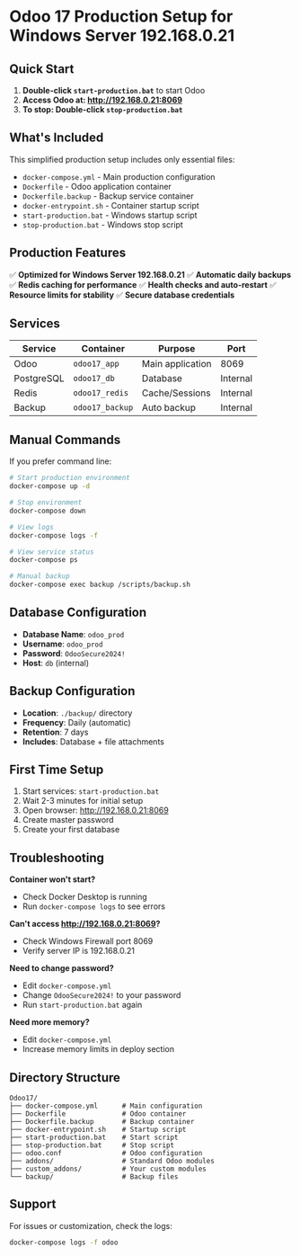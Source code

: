 # Odoo 17 Production Setup for Windows Server 192.168.0.21

## Quick Start

1. **Double-click `start-production.bat`** to start Odoo
2. **Access Odoo at: http://192.168.0.21:8069**
3. **To stop: Double-click `stop-production.bat`**

## What's Included

This simplified production setup includes only essential files:

- `docker-compose.yml` - Main production configuration
- `Dockerfile` - Odoo application container
- `Dockerfile.backup` - Backup service container
- `docker-entrypoint.sh` - Container startup script
- `start-production.bat` - Windows startup script
- `stop-production.bat` - Windows stop script

## Production Features

✅ **Optimized for Windows Server 192.168.0.21**
✅ **Automatic daily backups**
✅ **Redis caching for performance**
✅ **Health checks and auto-restart**
✅ **Resource limits for stability**
✅ **Secure database credentials**

## Services

| Service | Container | Purpose | Port |
|---------|-----------|---------|------|
| Odoo | `odoo17_app` | Main application | 8069 |
| PostgreSQL | `odoo17_db` | Database | Internal |
| Redis | `odoo17_redis` | Cache/Sessions | Internal |
| Backup | `odoo17_backup` | Auto backup | Internal |

## Manual Commands

If you prefer command line:

```bash
# Start production environment
docker-compose up -d

# Stop environment
docker-compose down

# View logs
docker-compose logs -f

# View service status
docker-compose ps

# Manual backup
docker-compose exec backup /scripts/backup.sh
```

## Database Configuration

- **Database Name**: `odoo_prod`
- **Username**: `odoo_prod`
- **Password**: `OdooSecure2024!`
- **Host**: `db` (internal)

## Backup Configuration

- **Location**: `./backup/` directory
- **Frequency**: Daily (automatic)
- **Retention**: 7 days
- **Includes**: Database + file attachments

## First Time Setup

1. Start services: `start-production.bat`
2. Wait 2-3 minutes for initial setup
3. Open browser: http://192.168.0.21:8069
4. Create master password
5. Create your first database

## Troubleshooting

**Container won't start?**
- Check Docker Desktop is running
- Run `docker-compose logs` to see errors

**Can't access http://192.168.0.21:8069?**
- Check Windows Firewall port 8069
- Verify server IP is 192.168.0.21

**Need to change password?**
- Edit `docker-compose.yml`
- Change `OdooSecure2024!` to your password
- Run `start-production.bat` again

**Need more memory?**
- Edit `docker-compose.yml`
- Increase memory limits in deploy section

## Directory Structure

```
Odoo17/
├── docker-compose.yml      # Main configuration
├── Dockerfile              # Odoo container
├── Dockerfile.backup       # Backup container
├── docker-entrypoint.sh    # Startup script
├── start-production.bat    # Start script
├── stop-production.bat     # Stop script
├── odoo.conf               # Odoo configuration
├── addons/                 # Standard Odoo modules
├── custom_addons/          # Your custom modules
└── backup/                 # Backup files
```

## Support

For issues or customization, check the logs:
```bash
docker-compose logs -f odoo
```